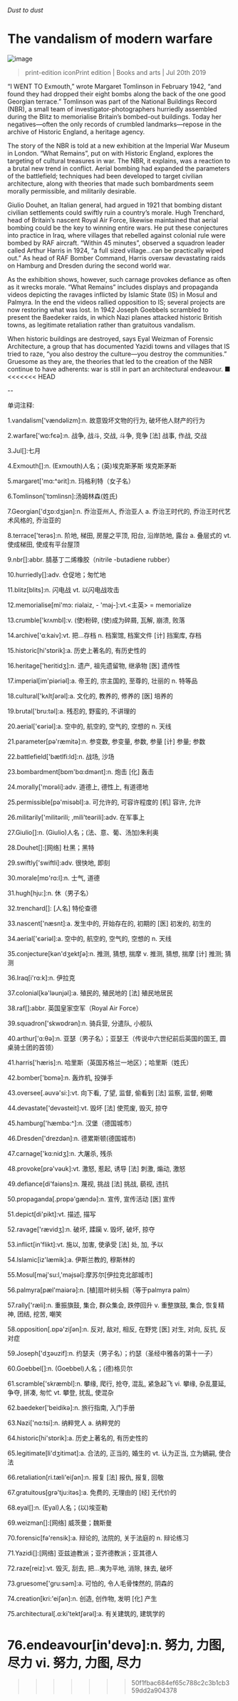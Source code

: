 ###### Dust to dust
# The vandalism of modern warfare 
![image](images/20190720_BKP005_0.jpg) 
> print-edition iconPrint edition | Books and arts | Jul 20th 2019 
“I WENT TO Exmouth,” wrote Margaret Tomlinson in February 1942, “and found they had dropped their eight bombs along the back of the one good Georgian terrace.” Tomlinson was part of the National Buildings Record (NBR), a small team of investigator-photographers hurriedly assembled during the Blitz to memorialise Britain’s bombed-out buildings. Today her negatives—often the only records of crumbled landmarks—repose in the archive of Historic England, a heritage agency. 
The story of the NBR is told at a new exhibition at the Imperial War Museum in London. “What Remains”, put on with Historic England, explores the targeting of cultural treasures in war. The NBR, it explains, was a reaction to a brutal new trend in conflict. Aerial bombing had expanded the parameters of the battlefield; techniques had been developed to target civilian architecture, along with theories that made such bombardments seem morally permissible, and militarily desirable. 
Giulio Douhet, an Italian general, had argued in 1921 that bombing distant civilian settlements could swiftly ruin a country’s morale. Hugh Trenchard, head of Britain’s nascent Royal Air Force, likewise maintained that aerial bombing could be the key to winning entire wars. He put these conjectures into practice in Iraq, where villages that rebelled against colonial rule were bombed by RAF aircraft. “Within 45 minutes”, observed a squadron leader called Arthur Harris in 1924, “a full sized village…can be practically wiped out.” As head of RAF Bomber Command, Harris oversaw devastating raids on Hamburg and Dresden during the second world war. 
As the exhibition shows, however, such carnage provokes defiance as often as it wrecks morale. “What Remains” includes displays and propaganda videos depicting the ravages inflicted by Islamic State (IS) in Mosul and Palmyra. In the end the videos rallied opposition to IS; several projects are now restoring what was lost. In 1942 Joseph Goebbels scrambled to present the Baedeker raids, in which Nazi planes attacked historic British towns, as legitimate retaliation rather than gratuitous vandalism. 
When historic buildings are destroyed, says Eyal Weizman of Forensic Architecture, a group that has documented Yazidi towns and villages that IS tried to raze, “you also destroy the culture—you destroy the communities.” Gruesome as they are, the theories that led to the creation of the NBR continue to have adherents: war is still in part an architectural endeavour. ■ 
<<<<<<< HEAD
-- 
 单词注释:
1.vandalism['vændәlizm]:n. 故意毁坏文物的行为, 破坏他人财产的行为 
2.warfare['wɒ:fєә]:n. 战争, 战斗, 交战, 斗争, 竞争 [法] 战事, 作战, 交战 
3.Jul[]:七月 
4.Exmouth[]:n. (Exmouth)人名；(英)埃克斯茅斯 埃克斯茅斯 
5.margaret['mɑ:^әrit]:n. 玛格利特（女子名） 
6.Tomlinson['tɔmlinsn]:汤姆林森(姓氏) 
7.Georgian['dʒɒ:dʒjәn]:n. 乔治亚州人, 乔治亚人 a. 乔治王时代的, 乔治王时代艺术风格的, 乔治亚的 
8.terrace['terәs]:n. 阶地, 梯田, 房屋之平顶, 阳台, 沿岸防地, 露台 a. 叠层式的 vt. 使成梯田, 使成有平台屋顶 
9.nbr[]:abbr. 腈基丁二烯橡胶（nitrile -butadiene rubber） 
10.hurriedly[]:adv. 仓促地；匆忙地 
11.blitz[blits]:n. 闪电战 vt. 以闪电战攻击 
12.memorialise[mi'mɔ: riәlaiz, - 'mәj-]:vt.<主英> = memorialize 
13.crumble['krʌmbl]:v. (使)粉碎, (使)成为碎屑, 瓦解, 崩溃, 败落 
14.archive['ɑ:kaiv]:vt. 把...存档 n. 档案馆, 档案文件 [计] 挡案库, 存档 
15.historic[hi'stɒrik]:a. 历史上著名的, 有历史性的 
16.heritage['heritidʒ]:n. 遗产, 祖先遗留物, 继承物 [医] 遗传性 
17.imperial[im'piәriәl]:a. 帝王的, 宗主国的, 至尊的, 壮丽的 n. 特等品 
18.cultural['kʌltʃәrәl]:a. 文化的, 教养的, 修养的 [医] 培养的 
19.brutal['bru:tәl]:a. 残忍的, 野蛮的, 不讲理的 
20.aerial['єәriәl]:a. 空中的, 航空的, 空气的, 空想的 n. 天线 
21.parameter[pә'ræmitә]:n. 参变数, 参变量, 参数, 参量 [计] 参量; 参数 
22.battlefield['bætlfi:ld]:n. 战场, 沙场 
23.bombardment[bɒm'bɑ:dmәnt]:n. 炮击 [化] 轰击 
24.morally['mɒrәli]:adv. 道德上, 德性上, 有道德地 
25.permissible[pә'misәbl]:a. 可允许的, 可容许程度的 [机] 容许, 允许 
26.militarily['militərili; ,mili'teәrili]:adv. 在军事上 
27.Giulio[]:n. (Giulio)人名；(法、意、葡、汤加)朱利奥 
28.Douhet[]:[网络] 杜黑；黑特 
29.swiftly['swiftli]:adv. 很快地, 即刻 
30.morale[mɒ'rɑ:l]:n. 士气, 道德 
31.hugh[hju:]:n. 休（男子名） 
32.trenchard[]: [人名] 特伦查德 
33.nascent['næsnt]:a. 发生中的, 开始存在的, 初期的 [医] 初发的, 初生的 
34.aerial['єәriәl]:a. 空中的, 航空的, 空气的, 空想的 n. 天线 
35.conjecture[kәn'dʒektʃә]:n. 推测, 猜想, 揣摩 v. 推测, 猜想, 揣摩 [计] 推测; 猜测 
36.Iraq[i'rɑ:k]:n. 伊拉克 
37.colonial[kә'lәunjәl]:a. 殖民的, 殖民地的 [法] 殖民地居民 
38.raf[]:abbr. 英国皇家空军（Royal Air Force） 
39.squadron['skwɒdrәn]:n. 骑兵营, 分遣队, 小舰队 
40.arthur['ɑ:θә]:n. 亚瑟（男子名）；亚瑟王（传说中六世纪前后英国的国王, 圆桌骑士团的首领） 
41.harris['hæris]:n. 哈里斯（英国苏格兰一地区）；哈里斯（姓氏） 
42.bomber['bɒmә]:n. 轰炸机, 投弹手 
43.oversee[.әuvә'si:]:vt. 向下看, 了望, 监督, 偷看到 [法] 监察, 监督, 俯瞰 
44.devastate['devәsteit]:vt. 毁坏 [法] 使荒废, 毁灭, 掠夺 
45.hamburg['hæmbә:^]:n. 汉堡（德国城市） 
46.Dresden['drezdәn]:n. 德累斯顿(德国城市) 
47.carnage['kɑ:nidʒ]:n. 大屠杀, 残杀 
48.provoke[prә'vәuk]:vt. 激怒, 惹起, 诱导 [法] 刺激, 煽动, 激怒 
49.defiance[di'faiәns]:n. 蔑视, 挑战 [法] 挑战, 藐视, 违抗 
50.propaganda[.prɒpә'gændә]:n. 宣传, 宣传活动 [医] 宣传 
51.depict[di'pikt]:vt. 描述, 描写 
52.ravage['rævidʒ]:n. 破坏, 蹂躏 v. 毁坏, 破坏, 掠夺 
53.inflict[in'flikt]:vt. 施以, 加害, 使承受 [法] 处, 加, 予以 
54.Islamic[iz'læmik]:a. 伊斯兰教的, 穆斯林的 
55.Mosul[mәj'su:l,'mәjsəl]:摩苏尔[伊拉克北部城市] 
56.palmyra[pæl'maiәrә]:n. [植]扇叶树头榈（等于palmyra palm） 
57.rally['ræli]:n. 重振旗鼓, 集合, 群众集会, 跌停回升 v. 重整旗鼓, 集合, 恢复精神, 团结, 挖苦, 嘲笑 
58.opposition[.ɒpә'ziʃәn]:n. 反对, 敌对, 相反, 在野党 [医] 对生, 对向, 反抗, 反对症 
59.Joseph['dʒәuzif]:n. 约瑟夫（男子名）；约瑟（圣经中雅各的第十一子） 
60.Goebbel[]:n. (Goebbel)人名；(德)格贝尔 
61.scramble['skræmbl]:n. 攀缘, 爬行, 抢夺, 混乱, 紧急起飞 vi. 攀缘, 杂乱蔓延, 争夺, 拼凑, 匆忙 vt. 攀登, 扰乱, 使混杂 
62.baedeker['beidikә]:n. 旅行指南, 入门手册 
63.Nazi['nɑ:tsi]:n. 纳粹党人 a. 纳粹党的 
64.historic[hi'stɒrik]:a. 历史上著名的, 有历史性的 
65.legitimate[li'dʒitimәt]:a. 合法的, 正当的, 婚生的 vt. 认为正当, 立为嫡嗣, 使合法 
66.retaliation[ri.tæli'eiʃәn]:n. 报复 [法] 报仇, 报复, 回敬 
67.gratuitous[grә'tju:itәs]:a. 免费的, 无理由的 [经] 无代价的 
68.eyal[]:n. (Eyal)人名；(以)埃亚勒 
69.weizman[]:[网络] 威茨曼；魏斯曼 
70.forensic[fә'rensik]:a. 辩论的, 法院的, 关于法庭的 n. 辩论练习 
71.Yazidi[]:[网络] 亚兹迪教派；亚齐德教派；亚其德人 
72.raze[reiz]:vt. 毁灭, 刮去, 把...夷为平地, 消除, 抹去, 破坏 
73.gruesome['gru:sәm]:a. 可怕的, 令人毛骨悚然的, 阴森的 
74.creation[kri:'eiʃәn]:n. 创造, 创作物, 发明 [化] 产生 
75.architectural[.ɑ:ki'tektʃәrәl]:a. 有关建筑的, 建筑学的 
76.endeavour[in'devә]:n. 努力, 力图, 尽力 vi. 努力, 力图, 尽力 
=======
>>>>>>> 50f1fbac684ef65c788c2c3b1cb359dd2a904378
